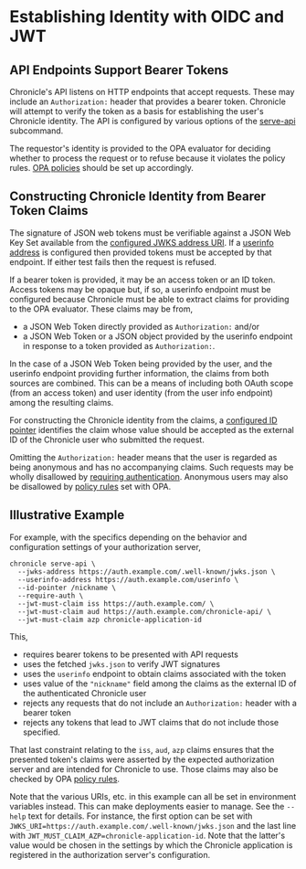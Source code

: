 # Establishing Identity with OIDC and JWT

## API Endpoints Support Bearer Tokens

Chronicle's API listens on HTTP endpoints that accept requests. These may
include an `Authorization:` header that provides a bearer token. Chronicle
will attempt to verify the token as a basis for establishing the user's
Chronicle identity. The API is configured by various options of the
[serve-api](./cli.md#serve-api) subcommand.

The requestor's identity is provided to the OPA evaluator for deciding whether
to process the request or to refuse because it violates the policy rules.
[OPA policies](./opa.md) should be set up accordingly.

## Constructing Chronicle Identity from Bearer Token Claims

The signature of JSON web tokens must be verifiable against a JSON Web Key
Set available from the
[configured JWKS address URI](./cli.md#jwks-address-uri). If a
[userinfo address](./cli.md#userinfo-address) is configured then provided
tokens must be accepted by that endpoint. If either test fails then the
request is refused.

If a bearer token is provided, it may be an access token or an ID token.
Access tokens may be opaque but, if so, a userinfo endpoint must be configured
because Chronicle must be able to extract claims for providing to the OPA
evaluator. These claims may be from,

- a JSON Web Token directly provided as `Authorization:` and/or
- a JSON Web Token or a JSON object provided by the userinfo endpoint in
  response to a token provided as `Authorization:`.

In the case of a JSON Web Token being provided by the user, and the userinfo
endpoint providing further information, the claims from both sources are
combined. This can be a means of including both OAuth scope (from an access
token) and user identity (from the user info endpoint) among the resulting
claims.

For constructing the Chronicle identity from the claims, a
[configured ID pointer](./cli.md#id-pointer-json-ptr) identifies the claim
whose value should be accepted as the external ID of the Chronicle user who
submitted the request.

Omitting the `Authorization:` header means that the user is regarded as
being anonymous and has no accompanying claims. Such requests may be
wholly disallowed by [requiring authentication](./cli.md#require-auth).
Anonymous users may also be disallowed by
[policy rules](./opa.md#authorization-rules-in-opa) set with OPA.

## Illustrative Example

For example, with the specifics depending on the behavior and configuration
settings of your authorization server,

```shell
chronicle serve-api \
  --jwks-address https://auth.example.com/.well-known/jwks.json \
  --userinfo-address https://auth.example.com/userinfo \
  --id-pointer /nickname \
  --require-auth \
  --jwt-must-claim iss https://auth.example.com/ \
  --jwt-must-claim aud https://auth.example.com/chronicle-api/ \
  --jwt-must-claim azp chronicle-application-id
```

This,

- requires bearer tokens to be presented with API requests
- uses the fetched `jwks.json` to verify JWT signatures
- uses the `userinfo` endpoint to obtain claims associated with the token
- uses value of the `"nickname"` field among the claims as the external ID of
  the authenticated Chronicle user
- rejects any requests that do not include an `Authorization:` header with a
  bearer token
- rejects any tokens that lead to JWT claims that do not include those
  specified.

That last constraint relating to the `iss`, `aud`, `azp` claims ensures that
the presented token's claims were asserted by the expected authorization
server and are intended for Chronicle to use. Those claims may also be checked
by OPA [policy rules](./opa.md#authorization-rules-in-opa).

Note that the various URIs, etc. in this example can all be set in environment
variables instead. This can make deployments easier to manage. See the
`--help` text for details. For instance, the first option can be set with
`JWKS_URI=https://auth.example.com/.well-known/jwks.json` and the last line
with `JWT_MUST_CLAIM_AZP=chronicle-application-id`. Note that the latter's
value would be chosen in the settings by which the Chronicle application is
registered in the authorization server's configuration.

